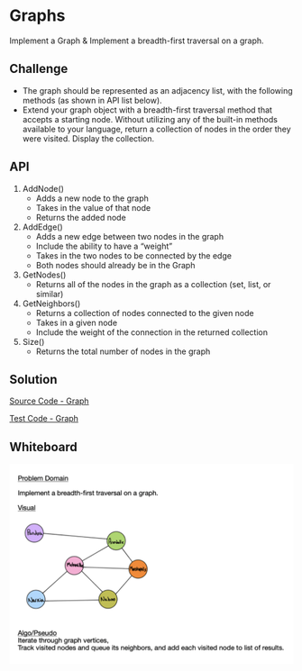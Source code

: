 # Graphs
Implement a Graph & Implement a breadth-first traversal on a graph.

## Challenge
* The graph should be represented as an adjacency list, with the following methods (as shown in API list below).
* Extend your graph object with a breadth-first traversal method that accepts a starting node. Without utilizing any of the built-in methods available to your language, return a collection of nodes in the order they were visited. Display the collection.

## API
  1. AddNode()
      * Adds a new node to the graph
      * Takes in the value of that node
      * Returns the added node
  2. AddEdge()
      * Adds a new edge between two nodes in the graph
      * Include the ability to have a “weight”
      * Takes in the two nodes to be connected by the edge
      * Both nodes should already be in the Graph
  3. GetNodes()
      * Returns all of the nodes in the graph as a collection (set, list, or similar)
  4. GetNeighbors()
      * Returns a collection of nodes connected to the given node
      * Takes in a given node
      * Include the weight of the connection in the returned collection
  5. Size()
      * Returns the total number of nodes in the graph
     
## Solution
[Source Code - Graph](https://github.com/leepj85/data-structures-and-algorithms/tree/master/code401challenges/src/main/java/code401challenges/graph)

[Test Code - Graph](https://github.com/leepj85/data-structures-and-algorithms/blob/master/code401challenges/src/test/java/code401challenges/graph/GraphTest.java)

## Whiteboard
![Graph Whiteboard](https://github.com/leepj85/data-structures-and-algorithms/blob/master/code401challenges/assets/breadth-first-traversal-graph.png)
